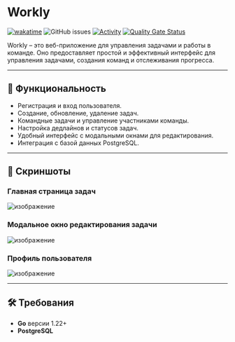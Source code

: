 # Workly

[![wakatime](https://wakatime.com/badge/user/59b336cf-aff7-4a6f-9c4b-b4d1f457f7f2/project/7f2ca4b7-29ff-46fa-8810-bb1149c0e034.svg)](https://wakatime.com/badge/user/59b336cf-aff7-4a6f-9c4b-b4d1f457f7f2/project/7f2ca4b7-29ff-46fa-8810-bb1149c0e034)
![GitHub issues](https://img.shields.io/github/issues/Calyr3x/Workly)
[![Activity](https://img.shields.io/github/commit-activity/m/Calyr3x/Workly)](https://github.com/Calyr3x/Workly)
[![Quality Gate Status](https://sonarcloud.io/api/project_badges/measure?project=Calyr3x_Workly&metric=alert_status)](https://sonarcloud.io/summary/new_code?id=Calyr3x_Workly)

Workly – это веб-приложение для управления задачами и работы в команде. Оно предоставляет простой и эффективный интерфейс для управления задачами, создания команд и отслеживания прогресса.

---

## 📜 Функциональность

- Регистрация и вход пользователя.
- Создание, обновление, удаление задач.
- Командные задачи и управление участниками команды.
- Настройка дедлайнов и статусов задач.
- Удобный интерфейс с модальными окнами для редактирования.
- Интеграция с базой данных PostgreSQL.

---

## 📸 Скриншоты

### Главная страница задач
![изображение](https://github.com/user-attachments/assets/4aead65a-e10f-4cc1-89ec-64727f7d8749)

### Модальное окно редактирования задачи
![изображение](https://github.com/user-attachments/assets/ddfe545e-0e05-4082-8563-c887b4080c29)

### Профиль пользователя
![изображение](https://github.com/user-attachments/assets/483040e9-11f3-410d-990a-603b63109433)

---

## 🛠️ Требования

- **Go** версии 1.22+
- **PostgreSQL**
